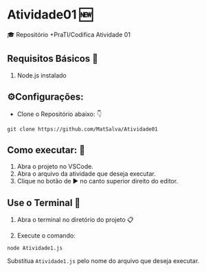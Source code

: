 # Atividade01 🆕

🎓 Repositório +PraTI/Codifica Atividade 01 

## Requisitos Básicos 📝

1. Node.js instalado

## ⚙️Configurações:

- Clone o Repositório abaixo: 👇
```
git clone https://github.com/MatSalva/Atividade01
```

## Como executar: 🤔

1. Abra o projeto no VSCode.
2. Abra o arquivo da atividade que deseja executar.
3. Clique no botão de ▶️ no canto superior direito do editor.

## Use o Terminal 🎥

1. Abra o terminal no diretório do projeto 📋
   
2. Execute o comando:
```
node Atividade1.js
```
Substitua `Atividade1.js` pelo nome do arquivo que deseja executar.
